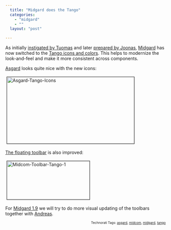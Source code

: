 ```yaml
---
  title: "Midgard does the Tango"
  categories: 
    - "midgard"
    - ""
  layout: "post"

---
```

As initially <a href="http://www.tigert.com/archives/2005/11/16/tango-ui-for-web/">instigated by Tuomas</a> and later <a href="http://www.nemein.com/people/joonas/blog/midcom-tangofied.html">prepared by Joonas</a>, <a href="http://www.midgard-project.org/">Midgard</a> has now switched to the <a href="http://tango.freedesktop.org/Tango_Desktop_Project">Tango icons and colors</a>. This helps to modernize the look-and-feel and make it more consistent across components.

<a href="http://bergie.iki.fi/blog/building_a_new_admin_interface_for_midgard.html">Asgard</a> looks quite nice with the new icons:

<a href="http://bergie.iki.fi/midcom-serveattachmentguid-c6f83caa7fa611dc87f6e13e14660f3e0f3e/asgard-tango-icons.png"><img src="http://bergie.iki.fi/midcom-serveattachmentguid-d931ccd87fa611dc82a355d3c9a731e631e6/asgard-tango-icons-tm.jpg" height="210" width="400" border="1" hspace="4" vspace="4" alt="Asgard-Tango-Icons" /></a><span style="font-size:0pt;">

</span><a href="http://bergie.iki.fi/blog/midgard-s-new-toolbar.html">The floating toolbar</a> is also improved:

<a href="http://bergie.iki.fi/midcom-serveattachmentguid-dab4ffb27fa611dc82a355d3c9a731e631e6/midcom-toolbar-tango-1.png"><img src="http://bergie.iki.fi/midcom-serveattachmentguid-dc58b4f87fa611dc82a355d3c9a731e631e6/midcom-toolbar-tango-1-tm.jpg" height="121" width="260" border="1" hspace="4" vspace="4" alt="Midcom-Toolbar-Tango-1" /></a><span style="font-size:0pt;">

</span>For <a href="http://www.midgard-project.org/discussion/developer-forum/we_may_need_midgard_1-9_after_all/">Midgard 1.9</a> we will try to do more visual updating of the toolbars together with <a href="http://www.andreasn.se/blog/">Andreas</a>.

<!-- technorati tags start --><p style="text-align:right;font-size:10px;">Technorati Tags: <a href="http://www.technorati.com/tag/asgard" rel="tag">asgard</a>, <a href="http://www.technorati.com/tag/midcom" rel="tag">midcom</a>, <a href="http://www.technorati.com/tag/midgard" rel="tag">midgard</a>, <a href="http://www.technorati.com/tag/tango" rel="tag">tango</a></p><!-- technorati tags end -->